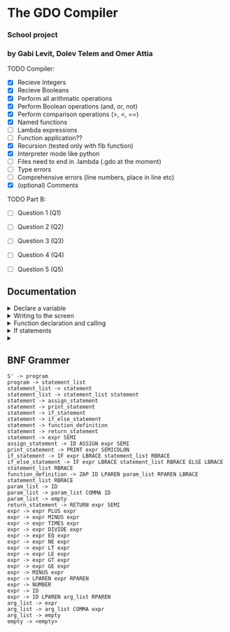# The GDO Compiler
### **School project**
### by Gabi Levit, Dolev Telem and Omer Attia

TODO Compiler:
- [x] Recieve Integers
- [X] Recieve Booleans
- [X] Perform all arithmatic operations
- [X] Perform Boolean operations (and, or, not)
- [X] Perform comparison operations (>, <, ==)
- [X] Named functions
- [ ] Lambda expressions
- [ ] Function application??
- [X] Recursion (tested only with fib function)
- [X] Interpreter mode like python
- [ ] Files need to end in .lambda (.gdo at the moment)
- [ ] Type errors
- [ ] Comprehensive errors (line numbers, place in line etc)
- [X] (optional) Comments

TODO Part B:
- [ ] Question 1 (Q1)
- [ ] Question 2 (Q2)
- [ ] Question 3 (Q3)
- [ ] Question 4 (Q4)
- [ ] Question 5 (Q5)


## Documentation
<details>

<summary>Declare a variable</summary>
To declare a variable use the equal sign '='.

## declare an int
exaple:
```
x = 5;
y = x*4;
```
## declare a boolean
exaple:
```
x = True;
y = False;
```
</details>
<details>

<summary>Writing to the screen</summary>

### Printing an int

After you declare a varible you can print it 
using the print function.
```
x = 5;
print(x);
```
output:
```
5
```
And do arithmatic operations:

```
x = 5;
y = x*4;
print(x+y);
```
output:
```
25
```
### Printing a Boolean 
You could put a boolean expression in the print function like so:
```
x = 5;
y = x*4;
print(x == y);
```
output:
```
False
```
</details>
<details>

<summary>Function declaration and calling</summary>
to declare a function you need to use the keyword 'zap', and to call on it write its name with the correct arguments.

exaple:
```
zap addNums(a,b){
    return a+b;
}
print(addNums(5,4);
```
output:
```
9
```
You could also predorm recursion:
```
zap fib(n) {
    if (n == 0) { return 0; }
    if (n == 1) { return 1; }
    return addNums(fib(n - 1), fib(n - 2));
}
print(fib(6));
```
output:
```
8
```
You can take the output of a function and put it into a variable like so:
```
zap fib(n) {
    if (n == 0) { return 0; }
    if (n == 1) { return 1; }
    return addNums(fib(n - 1), fib(n - 2));
}
x = fib(6);
print(x);
```
output:
```
8
```
</details>
<details>

<summary>If statements</summary>
You could perform if, elseif and else functions using the greater then (>), greater equal (>=), lesser then (<), lesser equal (<=), equals (==) and not equal (!=) like so:

```
x = 10;
if(x != 10){
  print(True);
} elseif (x <= 15) {
  print(False);
} else {
  print(x);
}
```
output:
```
False
```
You can also use the and (&&), or (||) , not (!) signs
```
x = 10;
y = x * 2;
if(x != 10 || y == 20){
  print(True);
} elseif (x <= 15) {
  print(False);
} else {
  print(x);
}
```
output:
```
True
```
And you could put True or False straight in there:
```
x = 10;
if(True){
  print(x);
} 
```
output:
```
10
```

</details>
<details>

<summary></summary>

exaple:
```
```
</details>


## BNF Grammer
```
S' -> program
program -> statement_list
statement_list -> statement
statement_list -> statement_list statement
statement -> assign_statement
statement -> print_statement
statement -> if_statement
statement -> if_else_statement
statement -> function_definition
statement -> return_statement
statement -> expr SEMI
assign_statement -> ID ASSIGN expr SEMI
print_statement -> PRINT expr SEMICOLON
if_statement -> IF expr LBRACE statement_list RBRACE
if_else_statement -> IF expr LBRACE statement_list RBRACE ELSE LBRACE statement_list RBRACE
function_definition -> ZAP ID LPAREN param_list RPAREN LBRACE statement_list RBRACE
param_list -> ID
param_list -> param_list COMMA ID
param_list -> empty
return_statement -> RETURN expr SEMI
expr -> expr PLUS expr
expr -> expr MINUS expr
expr -> expr TIMES expr
expr -> expr DIVIDE expr
expr -> expr EQ expr
expr -> expr NE expr
expr -> expr LT expr
expr -> expr LE expr
expr -> expr GT expr
expr -> expr GE expr
expr -> MINUS expr
expr -> LPAREN expr RPAREN
expr -> NUMBER
expr -> ID
expr -> ID LPAREN arg_list RPAREN
arg_list -> expr
arg_list -> arg_list COMMA expr
arg_list -> empty
empty -> <empty>
```



